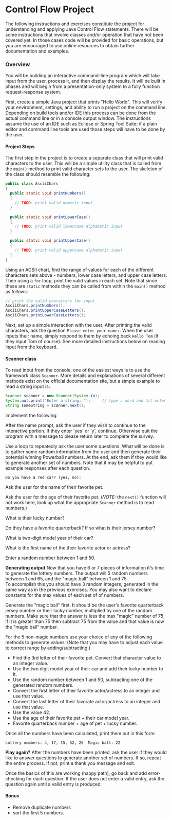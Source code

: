 # Control Flow Project

The following instructions and exercises constitute the project for understanding and applying Java Control Flow statements. There will be some instructions that involve classes and/or operation that have not been covered yet. In those cases code will be provided for basic operations, but you are encouraged to use online resources to obtain further documentation and examples.

### Overview

You will be building an interactive command-line program which will take input from the user, process it, and then display the results. It will be built in phases and will begin from a presentation-only system to a fully function request-response system.

First, create a simple Java project that prints "Hello World". This will verify your environment, settings, and ability to run a project on the command line. Depending on build tools and/or IDE this process can be done from the actual command line or in a console output window. The instructions assume the use of an IDE such as Eclipse or Spring Tool Suite; if a plain editor and command line tools are used those steps will have to be done by the user.

#### Project Steps

The first step in the project is to create a separate class that will print valid characters to the user. This will be a simple utility class that is called from the `main()` method to print valid character sets to the user. The skeleton of the class should resemble the following:

```java
public class AsciiChars
{
  public static void printNumbers()
  {
    // TODO: print valid numeric input
  }

  public static void printLowerCase()
  {
    // TODO: print valid lowercase alphabetic input
  }

  public static void printUpperCase()
  {
    // TODO: print valid uppercase alphabetic input
  }
}
```

Using an ACSII chart, find the range of values for each of the different characters sets above - numbers, lower case letters, and upper case letters. Then using a `for` loop, print the valid values in each set. Note that since these are `static` methods they can be called from within the `main()` method as follows:

```java
// print the valid characters for input
AsciiChars.printNumbers();
AsciiChars.printUpperCaseLetters();
AsciiChars.printLowerCaseLetters();
```

Next, set up a simple interaction with the user. After printing the valid characters, ask the question `Please enter your name:`. When the user inputs their name, simply respond to them by echoing back `Hello Tom` (if they input Tom of course). See more detailed instructions below on reading input from the keyboard.

#### Scanner class

To read input from the console, one of the easiest ways is to use the framework class `Scanner`. More details and explanations of several different methods exist on the official documentation site, but a simple example to read a string input is:

```java
Scanner scanner = new Scanner(System.in);
System.out.print("Enter a string: ");     // type a word and hit enter
String someString = scanner.next();
```

Implement the following:

After the name prompt, ask the user if they wish to continue to the interactive portion. If they enter 'yes' or 'y', continue. Otherwise quit the program with a message to please return later to complete the survey.

Use a loop to repeatedly ask the user some questions. What will be done is to gather some random information from the user and then generate their potential winning Powerball numbers. At the end, ask them if they would like to generate another set of numbers. Note that it may be helpful to put example responses after each question.

```
Do you have a red car? (yes, no):
```

Ask the user for the name of their favorite pet.

Ask the user for the age of their favorite pet. (_NOTE:_ the `next()` function will not work here, look up what the appropriate `Scanner` method is to read numbers.)

What is their lucky number?

Do they have a favorite quarterback? If so what is their jersey number?

What is two-digit model year of their car?

What is the first name of the their favorite actor or actress?

Enter a random number between 1 and 50.

**Generating output**
Now that you have 6 or 7 pieces of information it's time to generate the lottery numbers. The output will 5 random numbers between 1 and 65, and the "magic ball" between 1 and 75.  
To accomplish this you should have 3 random integers, generated in the same way as in the previous exercises. You may also want to declare constants for the max values of each set of of numbers.

Generate the "magic ball" first. It should be the user's favorite quarterback jersey number _or_ their lucky number, multiplied by one of the random numbers. Make sure that the answer is less the max "magic" number of 75; if it is greater than 75 then subtract 75 from the value and that value is now the "magic ball" number.

For the 5 non-magic numbers use your choice of any of the following methods to generate values: (Note that you may have to adjust each value to correct range by adding/subtracting.)

- Find the 3rd letter of their favorite pet. Convert that character value to an integer value.
- Use the two digit model year of their car and add their lucky number to it.
- Use the random number between 1 and 50, subtracting one of the generated random numbers.
- Convert the first letter of their favorite actor/actress to an integer and use that value.
- Convert the last letter of their favorate actor/actress to an integer and use that value.
- Use the value 42.
- Use the age of their favorite pet + their car model year.
- Favorite quarterback number + age of pet + lucky number.

Once all the numbers have been calculated, print them out in this form:

```
Lottery numbers: 4, 17, 15, 52, 26  Magic ball: 22
```

**Play again?**
After the numbers have been printed, ask the user if they would like to answer questions to generate another set of numbers. If so, repeat the entire process. If not, print a thank you message and exit.

Once the basics of this are working (happy path), go back and add error-checking for each question. If the user does not enter a valid entry, ask the question again until a valid entry is produced.

#### Bonus

- Remove duplicate numbers
- sort the first 5 numbers.
